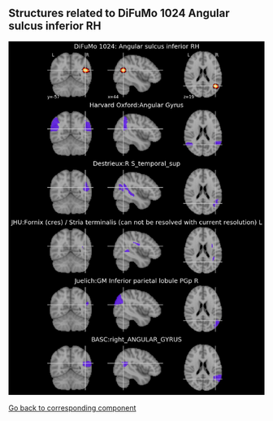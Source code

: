 


## Structures related to DiFuMo 1024 Angular sulcus inferior RH

![850](850.jpg "Structures related to DiFuMo 1024 Angular sulcus inferior RH")

[Go back to corresponding component](https://parietal-inria.github.io/DiFuMo/1024/html/850.html)